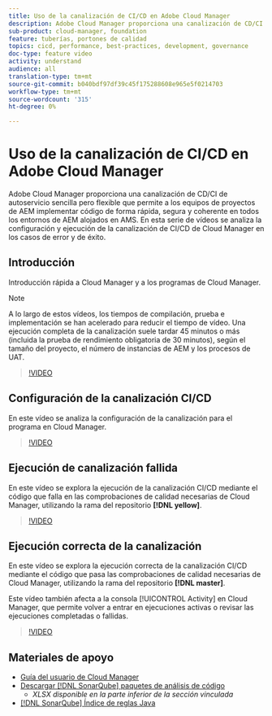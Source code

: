```yaml
---
title: Uso de la canalización de CI/CD en Adobe Cloud Manager
description: Adobe Cloud Manager proporciona una canalización de CD/CI de autoservicio sencilla pero flexible que permite a los equipos de proyectos de AEM implementar código de forma rápida, segura y coherente en todos los entornos de AEM alojados en AMS. En esta serie de vídeos se analiza la configuración y ejecución de la canalización de CI/CD de Cloud Manager en los casos de error y de éxito.
sub-product: cloud-manager, foundation
feature: tuberías, portones de calidad
topics: cicd, performance, best-practices, development, governance
doc-type: feature video
activity: understand
audience: all
translation-type: tm+mt
source-git-commit: b040bdf97df39c45f175288608e965e5f0214703
workflow-type: tm+mt
source-wordcount: '315'
ht-degree: 0%

---
```



# Uso de la canalización de CI/CD en Adobe Cloud Manager

Adobe Cloud Manager proporciona una canalización de CD/CI de autoservicio sencilla pero flexible que permite a los equipos de proyectos de AEM implementar código de forma rápida, segura y coherente en todos los entornos de AEM alojados en AMS. En esta serie de vídeos se analiza la configuración y ejecución de la canalización de CI/CD de Cloud Manager en los casos de error y de éxito.

## Introducción

Introducción rápida a Cloud Manager y a los programas de Cloud Manager.

>[!NOTE]
>
>A lo largo de estos vídeos, los tiempos de compilación, prueba e implementación se han acelerado para reducir el tiempo de vídeo. Una ejecución completa de la canalización suele tardar 45 minutos o más (incluida la prueba de rendimiento obligatoria de 30 minutos), según el tamaño del proyecto, el número de instancias de AEM y los procesos de UAT.

>[!VIDEO](https://video.tv.adobe.com/v/23082/?quality=12&learn=on)

## Configuración de la canalización CI/CD

En este vídeo se analiza la configuración de la canalización para el programa en Cloud Manager.

>[!VIDEO](https://video.tv.adobe.com/v/23083/?quality=12&learn=on)

## Ejecución de canalización fallida

En este vídeo se explora la ejecución de la canalización CI/CD mediante el código que falla en las comprobaciones de calidad necesarias de Cloud Manager, utilizando la rama del repositorio **[!DNL yellow]**.

>[!VIDEO](https://video.tv.adobe.com/v/23084/?quality=12&learn=on)

## Ejecución correcta de la canalización

En este vídeo se explora la ejecución correcta de la canalización CI/CD mediante el código que pasa las comprobaciones de calidad necesarias de Cloud Manager, utilizando la rama del repositorio **[!DNL master]**.

Este vídeo también afecta a la consola [!UICONTROL Activity] en Cloud Manager, que permite volver a entrar en ejecuciones activas o revisar las ejecuciones completadas o fallidas.

>[!VIDEO](https://video.tv.adobe.com/v/23085/?quality=12&learn=on)

## Materiales de apoyo

* [Guía del usuario de Cloud Manager](https://helpx.adobe.com/experience-manager/cloud-manager/user-guide.html)
* [Descargar  [!DNL SonarQube] paquetes de análisis de código](https://helpx.adobe.com/experience-manager/cloud-manager/using/understand-your-test-results.html#CodeQualityTesting)
   * *XLSX disponible en la parte inferior de la sección vinculada*
* [[!DNL SonarQube] Índice de reglas Java](https://rules.sonarsource.com/java/)
